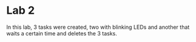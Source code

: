 # Lab 2
In this lab, 3 tasks were created, two with blinking LEDs and another that waits a certain time and deletes the 3 tasks. 
